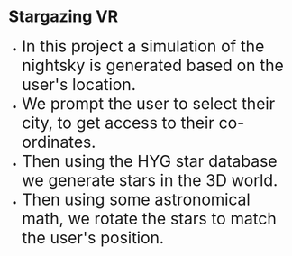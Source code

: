 # Stargazing VR

<ul>
	<li><span style="font-size:28px">In this project a simulation of the nightsky is generated based on the user&#39;s location.</span></li>
	<li><span style="font-size:28px">We prompt the user to select their city, to get access to their co-ordinates.</span></li>
	<li><span style="font-size:28px">Then using the HYG star database we generate stars in the 3D world.</span></li>
	<li><span style="font-size:28px">Then using some astronomical math, we rotate the stars to match the user&#39;s position.</span></li>
</ul>

<p>&nbsp;</p>

